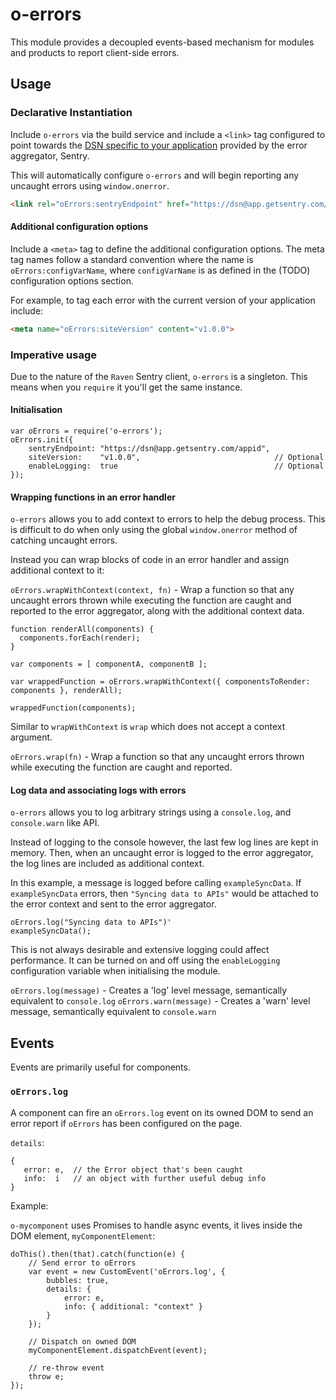 # o-errors

This module provides a decoupled events-based mechanism for modules and products to report client-side errors.

## Usage

### Declarative Instantiation

Include `o-errors` via the build service and include a `<link>` tag configured
to point towards the [DSN specific to your application](https://app.getsentry.com/docs/platforms/)
provided by the error aggregator, Sentry.

This will automatically configure `o-errors` and will begin reporting any
uncaught errors using `window.onerror`.

```HTML
<link rel="oErrors:sentryEndpoint" href="https://dsn@app.getsentry.com/appid" />
```

#### Additional configuration options

Include a `<meta>` tag to define the additional configuration options.  The
meta tag names follow a standard convention where the name is
`oErrors:configVarName`, where `configVarName` is as defined in the (TODO)
configuration options section.

For example, to tag each error with the current version of your application
include:

```HTML
<meta name="oErrors:siteVersion" content="v1.0.0">
```

### Imperative usage

Due to the nature of the `Raven` Sentry client, `o-errors` is a singleton.
This means when you `require` it you'll get the same instance.

#### Initialisation

```JS
var oErrors = require('o-errors');
oErrors.init({
	sentryEndpoint: "https://dsn@app.getsentry.com/appid",
	siteVersion:    "v1.0.0",                              // Optional
	enableLogging:  true                                   // Optional
});
```


#### Wrapping functions in an error handler

`o-errors` allows you to add context to errors to help the debug process.
This is difficult to do when only using the global `window.onerror` method of
catching uncaught errors.

Instead you can wrap blocks of code in an error handler and assign additional
context to it:

`oErrors.wrapWithContext(context, fn)` - Wrap a function so that any uncaught
errors thrown while executing the function are caught and reported to the
error aggregator, along with the additional context data.

```JS
function renderAll(components) {
  components.forEach(render);
}

var components = [ componentA, componentB ];

var wrappedFunction = oErrors.wrapWithContext({ componentsToRender: components }, renderAll);

wrappedFunction(components);
```

Similar to `wrapWithContext` is `wrap` which does not accept a context
argument.

`oErrors.wrap(fn)` - Wrap a function so that any uncaught errors thrown while
executing the function are caught and reported.

#### Log data and associating logs with errors

`o-errors` allows you to log arbitrary strings using a `console.log`, and
`console.warn` like API.

Instead of logging to the console however, the last few log lines are kept in
memory.  Then, when an uncaught error is logged to the error aggregator, the
log lines are included as additional context.

In this example, a message is logged before calling `exampleSyncData`.  If
`exampleSyncData` errors, then `"Syncing data to APIs"` would be attached to
the error context and sent to the error aggregator.

```JS
oErrors.log("Syncing data to APIs")'
exampleSyncData();
```

This is not always desirable and extensive logging could affect performance.
It can be turned on and off using the `enableLogging` configuration variable
when initialising the module.

`oErrors.log(message)`  - Creates a 'log' level message, semantically equivalent to `console.log`
`oErrors.warn(message)` - Creates a 'warn' level message, semantically equivalent to `console.warn`

## Events

Events are primarily useful for components.

### `oErrors.log`

A component can fire an `oErrors.log` event on its owned DOM to send an error report if
`oErrors` has been configured on the page.

`details`:

```JS
{
   error: e,  // the Error object that's been caught
   info:  i   // an object with further useful debug info
}
```

Example:

`o-mycomponent` uses Promises to handle async events, it lives inside the DOM
element, `myComponentElement`:

```JS
doThis().then(that).catch(function(e) {
	// Send error to oErrors
	var event = new CustomEvent('oErrors.log', {
		bubbles: true,
		details: {
			error: e,
			info: { additional: "context" }
		}
	});

	// Dispatch on owned DOM
	myComponentElement.dispatchEvent(event);

	// re-throw event
	throw e;
});

```
